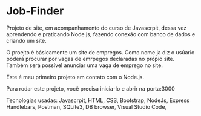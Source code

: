 # Job-Finder
Projeto de site, em acompanhamento do curso de Javascrpit, dessa vez aprendendo e praticando Node.js, fazendo conexão com banco de dados e criando um site.

O proejto é básicamente um site de empregos. Como nome ja diz o usúario poderá procurar por vagas de emrpegos declaradas no própio site.
Também será possível anunciar uma vaga de emprego no site.

Este é meu primeiro projeto em contato com o Node.js.

Para rodar este projeto, você precisa inicia-lo e abrir na porta:3000

Tecnologias usadas:
Javascrpit,
HTML,
CSS,
Bootstrap,
NodeJs,
Express
Handlebars,
Postman,
SQLite3,
DB browser,
Visual Studio Code,
